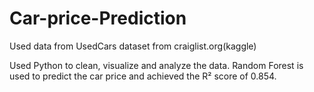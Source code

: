 # Car-price-Prediction

Used data from UsedCars dataset from craiglist.org(kaggle)

Used Python to clean, visualize and analyze the data. Random Forest is used to predict the car price and achieved the R² score of 0.854.

